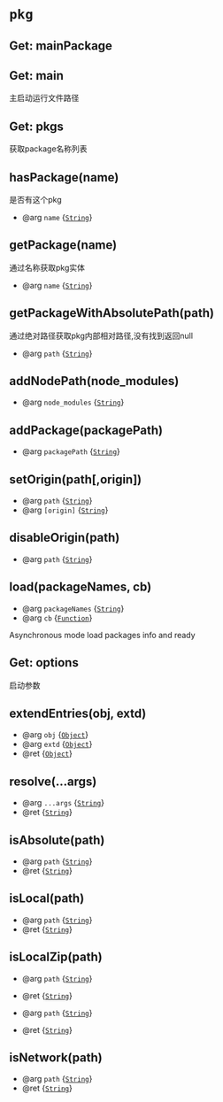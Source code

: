 # `pkg`

## Get: mainPackage


## Get: main

主启动运行文件路径


## Get: pkgs 

获取package名称列表


## hasPackage(name)

是否有这个pkg

* @arg `name` {[`String`]}


## getPackage(name) 

通过名称获取pkg实体

* @arg `name` {[`String`]}


## getPackageWithAbsolutePath(path)

通过绝对路径获取pkg内部相对路径,没有找到返回null

* @arg `path` {[`String`]}


## addNodePath(node_modules) 

* @arg `node_modules` {[`String`]}


## addPackage(packagePath)

* @arg `packagePath` {[`String`]}


## setOrigin(path[,origin])

* @arg `path` {[`String`]}
* @arg `[origin]` {[`String`]}


## disableOrigin(path)

* @arg `path` {[`String`]}


## load(packageNames, cb)

* @arg `packageNames` {[`String`]}
* @arg `cb` {[`Function`]}

Asynchronous mode load packages info and ready


## Get: options

启动参数


## extendEntries(obj, extd)

* @arg `obj` {[`Object`]}
* @arg `extd` {[`Object`]}
* @ret {[`Object`]}

## resolve(...args)

* @arg `...args` {[`String`]}
* @ret {[`String`]}


## isAbsolute(path)

* @arg `path` {[`String`]}
* @ret {[`String`]}


## isLocal(path)

* @arg `path` {[`String`]}
* @ret {[`String`]}


## isLocalZip(path)

* @arg `path` {[`String`]}
* @ret {[`String`]}

* @arg `path` {[`String`]}
* @ret {[`String`]}


## isNetwork(path)

* @arg `path` {[`String`]}
* @ret {[`String`]}


[`Object`]: https://developer.mozilla.org/en-US/docs/Web/JavaScript/Reference/Global_Objects/Object
[`Array`]: https://developer.mozilla.org/en-US/docs/Web/JavaScript/Reference/Global_Objects/Array
[`Function`]: https://developer.mozilla.org/en-US/docs/Web/JavaScript/Reference/Global_Objects/Function
[`Date`]: https://developer.mozilla.org/en-US/docs/Web/JavaScript/Reference/Global_Objects/Date
[`RegExp`]: https://developer.mozilla.org/en-US/docs/Web/JavaScript/Reference/Global_Objects/RegExp
[`ArrayBuffer`]: https://developer.mozilla.org/en-US/docs/Web/JavaScript/Reference/Global_Objects/ArrayBuffer
[`TypedArray`]: https://developer.mozilla.org/en-US/docs/Web/JavaScript/Reference/Global_Objects/TypedArray
[`String`]: https://developer.mozilla.org/en-US/docs/Web/JavaScript/Reference/Global_Objects/String
[`Number`]: https://developer.mozilla.org/en-US/docs/Web/JavaScript/Reference/Global_Objects/Number
[`Boolean`]: https://developer.mozilla.org/en-US/docs/Web/JavaScript/Reference/Global_Objects/Boolean
[`null`]: https://developer.mozilla.org/en-US/docs/Web/JavaScript/Reference/Global_Objects/null
[`undefined`]: https://developer.mozilla.org/en-US/docs/Web/JavaScript/Reference/Global_Objects/undefined
